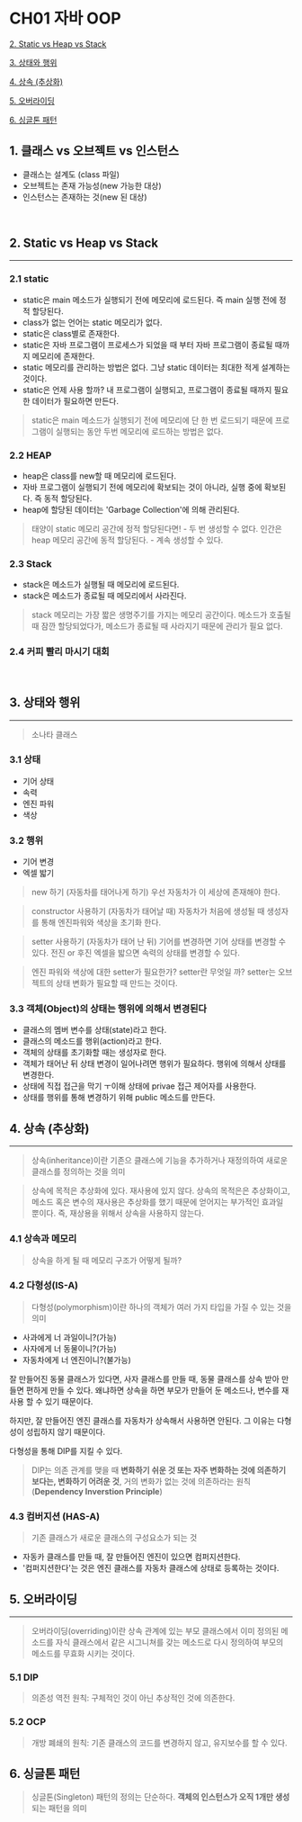 # CH01 자바 OOP

[2. Static vs Heap vs Stack](#2-static-vs-heap-vs-stack)

[3. 상태와 행위](#3-상태와-행위)

[4. 상속 (추상화)](#4-상속-추상화)

[5. 오버라이딩](#5-오버라이딩)

[6. 싱글톤 패턴](#6-싱글톤-패턴)

## 1. 클래스 vs 오브젝트 vs 인스턴스

- 클래스는 설계도 (class 파일)
- 오브젝트는 존재 가능성(new 가능한 대상)
- 인스턴스는 존재하는 것(new 된 대상)

<br>

## 2. Static vs Heap vs Stack

----
### 2.1 static

- static은 main 메소드가 실행되기 전에 메모리에 로드된다. 즉 main 실행 전에 정적 할당된다.
- class가 없는 언어는 static 메모리가 없다.
- static은 class별로 존재한다.
- static은 자바 프로그램이 프로세스가 되었을 때 부터 자바 프로그램이 종료될 때까지 메모리에 존재한다.
- static 메모리를 관리하는 방법은 없다. 그냥 static 데이터는 최대한 적게 설계하는 것이다.
- static은 언제 사용 할까? 내 프로그램이 실행되고, 프로그램이 종료될 때까지 필요한 데이터가 필요하면 만든다.

> static은 main 메소드가 실행되기 전에 메모리에 단 한 번 로드되기 때문에 프로그램이 실행되는 동안 두번 메모리에 로드하는 방법은 없다.

### 2.2 HEAP

- heap은 class를 new할 때 메모리에 로드된다.
- 자바 프로그램이 실행되기 전에 메모리에 확보되는 것이 아니라, 실행 중에 확보된다. 즉 동적 할당된다.
- heap에 할당된 데이터는 'Garbage Collection'에 의해 관리된다.

> 태양이 static 메모리 공간에 정적 할당된다면! - 두 번 생성할 수 없다.
> 인간은 heap 메모리 공간에 동적 할당된다. - 계속 생성할 수 있다.

### 2.3 Stack

- stack은 메소드가 실행될 때 메모리에 로드된다.
- stack은 메소드가 종료될 때 메모리에서 사라진다.

> stack 메모리는 가장 짧은 생명주기를 가지는 메모리 공간이다.
> 메소드가 호출될 때 잠깐 할당되었다가,
> 메소드가 종료될 때 사라지기 때문에 관리가 필요 없다.

### 2.4 커피 빨리 마시기 대회

<br>

## 3. 상태와 행위

---

> 소나타 클래스

### 3.1 상태
- 기어 상태
- 속력
- 엔진 파워
- 색상

### 3.2 행위
- 기어 변경
- 엑셀 밟기

> new 하기 (자동차를 태어나게 하기)
> 우선 자동차가 이 세상에 존재해야 한다.

> constructor 사용하기 (자동차가 태어날 때)
> 자동차가 처음에 생성될 때 생성자를 통해 엔진파워와 색상을 초기화 한다.
 
> setter 사용하기 (자동차가 태어 난 뒤)
> 기어를 변경하면 기어 상태를 변경할 수 있다. 전진 or 후진
> 엑셀을 밟으면 속력의 상태를 변경할 수 있다.

> 엔진 파워와 색상에 대한 setter가 필요한가? setter란 무엇일 까?
> setter는 오브젝트의 상태 변화가 필요할 때 만드는 것이다.

### 3.3 객체(Object)의 상태는 행위에 의해서 변경된다

- 클래스의 멤버 변수를 상태(state)라고 한다.
- 클래스의 메소드를 행위(action)라고 한다.
- 객체의 상태를 초기화할 때는 생성자로 한다.
- 객체가 태어난 뒤 상태 변경이 일어나려면 행위가 필요하다. 행위에 의해서 상태를 변경한다.
- 상태에 직접 접근을 막기 ㅜ이해 상태에 privae 접근 제어자를 사용한다.
- 상태를 행위를 통해 변경하기 위해 public 메소드를 만든다.

## 4. 상속 (추상화)

---

> 상속(inheritance)이란 기존으 클래스에 기능을 추가하거나 재정의하여 새로운 클래스를 정의하는 것을 의미

> 상속에 목적은 추상화에 있다. 재사용에 있지 않다.
> 상속의 목적은은 추상화이고, 메소드 혹은 변수의 재사용은 추상화를 했기 때문에 얻어지는 부가적인 효과일 뿐이다.
> 즉, 재상용을 위해서 상속을 사용하지 않는다.

### 4.1 상속과 메모리

> 상속을 하게 될 때 메모리 구조가 어떻게 될까?

### 4.2 다형성(IS-A)

> 다형성(polymorphism)이란 하나의 객체가 여러 가지 타입을 가질 수 있는 것을 의미

- 사과에게 너 과일이니?(가능)
- 사자에게 너 동물이니?(가능)
- 자동차에게 너 엔진이니?(불가능)

잘 만들어진 동물 클래스가 있다면, 사자 클래스를 만들 때, 동물 클래스를 상속 받아 만들면 편하게 만들 수 있다. 왜냐하면 상속을 하면 부모가 만들어 둔 메소드나, 변수를 재사용 할 수 있기 때문이다.

하지만, 잘 만들어진 엔진 클래스를 자동차가 상속해서 사용하면 안된다. 그 이유는 다형성이 성립하지 않기 때문이다.

다형성을 통해 DIP를 지킬 수 있다.
> DIP는 의존 관계를 맺을 때 **변화하기 쉬운 것 또는 자주 변화하는 것에 의존하기 보다는, 변화하기 어려운 것**, 거의 변화가 없는 것에 의존하라는 원칙(**Dependency Inverstion Principle**)

### 4.3 컴버지션 (HAS-A)

> 기존 클래스가 새로운 클래스의 구성요소가 되는 것

- 자동카 클래스를 만들 때, 잘 만들어진 엔진이 있으면 컴퍼지션한다.
- '컴퍼지션한다'는 것은 엔진 클래스를 자동차 클래스에 상태로 등록하는 것이다.

## 5. 오버라이딩

---

> 오버라이딩(overriding)이란 상속 관계에 있는 부모 클래스에서 이미 정의된 메소드를 자식 클래스에서 같은 시그니쳐를 갖는 메소드로 다시 정의하여 부모의 메소드를 무효화 시키는 것이다.

### 5.1 DIP

> 의존성 역전 원칙: 구체적인 것이 아닌 추상적인 것에 의존한다.

### 5.2 OCP

> 개방 폐쇄의 원칙: 기존 클래스의 코드를 변경하지 않고, 유지보수를 할 수 있다.

## 6. 싱글톤 패턴

> 싱글톤(Singleton) 패턴의 정의는 단순하다. **객체의 인스턴스가 오직 1개만 생성**되는 패턴을 의미

